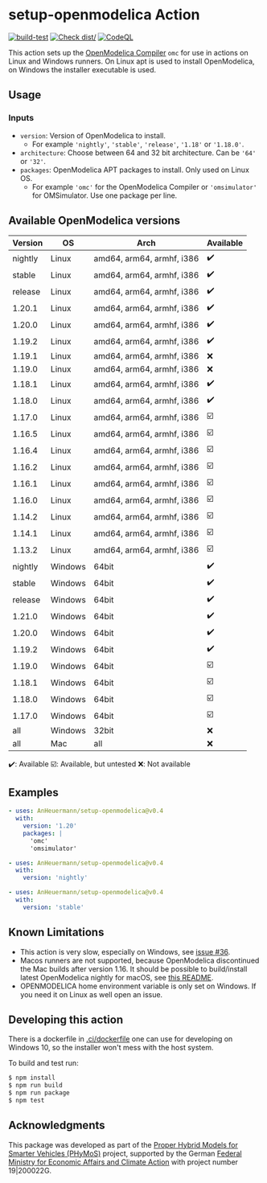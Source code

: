 # setup-openmodelica Action

[![build-test](https://github.com/AnHeuermann/setup-openmodelica/actions/workflows/test.yml/badge.svg)](https://github.com/AnHeuermann/setup-openmodelica/actions/workflows/test.yml)
[![Check dist/](https://github.com/AnHeuermann/setup-openmodelica/actions/workflows/check-dist.yml/badge.svg)](https://github.com/AnHeuermann/setup-openmodelica/actions/workflows/check-dist.yml)
[![CodeQL](https://github.com/AnHeuermann/setup-openmodelica/actions/workflows/codeql-analysis.yml/badge.svg)](https://github.com/AnHeuermann/setup-openmodelica/actions/workflows/codeql-analysis.yml)

This action sets up the [OpenModelica Compiler](https://openmodelica.org/) `omc` for use in
actions on Linux and Windows runners.
On Linux apt is used to install OpenModelica, on Windows the installer executable is used.

## Usage

### Inputs

- `version`: Version of OpenModelica to install.
  - For example
    `'nightly'`, `'stable'`, `'release'`, `'1.18'` or `'1.18.0'`.
- `architecture`: Choose between 64 and 32 bit architecture.
                  Can be `'64'` or `'32'`.
- `packages`: OpenModelica APT packages to install. Only used on Linux OS.
  - For example `'omc'` for the OpenModelica Compiler or `'omsimulator'` for OMSimulator.
    Use one package per line.

## Available OpenModelica versions

| Version      | OS      | Arch                      | Available |
|--------------|---------|---------------------------|-----------|
| nightly      | Linux   | amd64, arm64, armhf, i386 | ✔️       |
| stable       | Linux   | amd64, arm64, armhf, i386 | ✔️       |
| release      | Linux   | amd64, arm64, armhf, i386 | ✔️       |
| 1.20.1       | Linux   | amd64, arm64, armhf, i386 | ✔️       |
| 1.20.0       | Linux   | amd64, arm64, armhf, i386 | ✔️       |
| 1.19.2       | Linux   | amd64, arm64, armhf, i386 | ✔️       |
| 1.19.1       | Linux   | amd64, arm64, armhf, i386 | ❌       |
| 1.19.0       | Linux   | amd64, arm64, armhf, i386 | ❌       |
| 1.18.1       | Linux   | amd64, arm64, armhf, i386 | ✔️       |
| 1.18.0       | Linux   | amd64, arm64, armhf, i386 | ✔️       |
| 1.17.0       | Linux   | amd64, arm64, armhf, i386 | ☑️       |
| 1.16.5       | Linux   | amd64, arm64, armhf, i386 | ☑️       |
| 1.16.4       | Linux   | amd64, arm64, armhf, i386 | ☑️       |
| 1.16.2       | Linux   | amd64, arm64, armhf, i386 | ☑️       |
| 1.16.1       | Linux   | amd64, arm64, armhf, i386 | ☑️       |
| 1.16.0       | Linux   | amd64, arm64, armhf, i386 | ☑️       |
| 1.14.2       | Linux   | amd64, arm64, armhf, i386 | ☑️       |
| 1.14.1       | Linux   | amd64, arm64, armhf, i386 | ☑️       |
| 1.13.2       | Linux   | amd64, arm64, armhf, i386 | ☑️       |
| nightly      | Windows | 64bit                     | ✔️       |
| stable       | Windows | 64bit                     | ✔️       |
| release      | Windows | 64bit                     | ✔️       |
| 1.21.0       | Windows | 64bit                     | ✔️       |
| 1.20.0       | Windows | 64bit                     | ✔️       |
| 1.19.2       | Windows | 64bit                     | ✔️       |
| 1.19.0       | Windows | 64bit                     | ☑️       |
| 1.18.1       | Windows | 64bit                     | ☑️       |
| 1.18.0       | Windows | 64bit                     | ☑️       |
| 1.17.0       | Windows | 64bit                     | ☑️       |
| all          | Windows | 32bit                     | ❌       |
| all          | Mac     | all                       | ❌       |

✔️: Available
☑️: Available, but untested
❌: Not available

## Examples

```yaml
- uses: AnHeuermann/setup-openmodelica@v0.4
  with:
    version: '1.20'
    packages: |
      'omc'
      'omsimulator'
```

```yaml
- uses: AnHeuermann/setup-openmodelica@v0.4
  with:
    version: 'nightly'
```

```yaml
- uses: AnHeuermann/setup-openmodelica@v0.4
  with:
    version: 'stable'
```

## Known Limitations

- This action is very slow, especially on Windows, see [issue #36](https://github.com/AnHeuermann/setup-openmodelica/issues/36).
- Macos runners are not supported, because OpenModelica discontinued the Mac builds after version 1.16.
  It should be possible to build/install latest OpenModelica nightly for macOS,
  see [this README](https://github.com/OpenModelica/OpenModelica/blob/master/README.cmake.md#33-macos).
- OPENMODELICA home environment variable is only set on Windows. If you need it on Linux as well open an issue.

## Developing this action

There is a dockerfile in [.ci/dockerfile](.ci/dockerfile) one can use for developing on Windows 10,
so the installer won't mess with the host system.

To build and test run:

```bash
$ npm install
$ npm run build
$ npm run package
$ npm test
```

## Acknowledgments

This package was developed as part of the [Proper Hybrid Models for Smarter Vehicles (PHyMoS)](https://phymos.de/en/) project,
supported by the German [Federal Ministry for Economic Affairs and Climate Action](https://www.bmwk.de/Navigation/EN/Home/home.html)
with project number 19|200022G.
